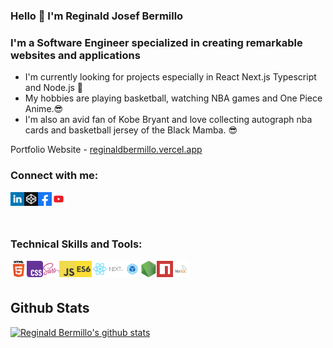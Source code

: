 

### Hello 👋 I'm Reginald Josef Bermillo 

### I'm a Software Engineer specialized in creating remarkable websites and applications                                                                                                                                                                                                                                                  
          
- I'm currently looking for projects especially in React Next.js Typescript and Node.js 😬                                                                                                                                
- My hobbies are playing basketball, watching NBA games and One Piece Anime.😎                                                                                           
- I'm also an avid fan of Kobe Bryant and love collecting autograph nba cards and basketball jersey of the Black Mamba. 😎            
                                                                                                            
Portfolio Website - [reginaldbermillo.vercel.app](https://reginaldbermillo.vercel.app/) 
     

### Connect with me:

<!-- [<img align="left" alt="codeSTACKr.com" width="22px" src="https://raw.githubusercontent.com/iconic/open-iconic/master/svg/globe.svg" />][website] -->
[<img align="left" alt="LinkedIn" width="22px" src="https://raw.githubusercontent.com/edent/SuperTinyIcons/a4aa18dbd7b01ed19ac8a19a7f49eb1f6e56e829/images/svg/linkedin.svg" />][linkedin]
[<img align="left" alt="Codepen" width="22px" src="https://raw.githubusercontent.com/edent/SuperTinyIcons/a4aa18dbd7b01ed19ac8a19a7f49eb1f6e56e829/images/svg/codepen.svg" />][codepen]
[<img align="left" alt="Facebook" width="22px" src="https://raw.githubusercontent.com/edent/SuperTinyIcons/a4aa18dbd7b01ed19ac8a19a7f49eb1f6e56e829/images/svg/facebook.svg" />][facebook]
[<img align="left" alt="YouTube" width="22px" src="https://raw.githubusercontent.com/edent/SuperTinyIcons/a4aa18dbd7b01ed19ac8a19a7f49eb1f6e56e829/images/svg/youtube.svg" />][youtube]

<br />
<br />
<br />

### Technical Skills and Tools:

<img align="left" alt="HTML5" width="26px" src="https://raw.githubusercontent.com/github/explore/80688e429a7d4ef2fca1e82350fe8e3517d3494d/topics/html/html.png" />
<img align="left" alt="CSS3" width="26px" src="https://raw.githubusercontent.com/github/explore/80688e429a7d4ef2fca1e82350fe8e3517d3494d/topics/css/css.png" />
<img align="left" alt="Sass" width="26px" src="https://raw.githubusercontent.com/github/explore/80688e429a7d4ef2fca1e82350fe8e3517d3494d/topics/sass/sass.png" />
<img align="left" alt="JavaScript" width="26px" src="https://raw.githubusercontent.com/github/explore/80688e429a7d4ef2fca1e82350fe8e3517d3494d/topics/javascript/javascript.png" />
<img align="left" alt="ES6" width="26px" src="https://raw.githubusercontent.com/github/explore/80688e429a7d4ef2fca1e82350fe8e3517d3494d/topics/es6/es6.png" />
<img align="left" alt="React" width="26px" src="https://raw.githubusercontent.com/github/explore/80688e429a7d4ef2fca1e82350fe8e3517d3494d/topics/react/react.png" />
<img align="left" alt="NextJS" width="26px" src="https://raw.githubusercontent.com/github/explore/28b02bbc9ad9f7a503c43775aebeb515dc2da5fc/topics/nextjs/nextjs.png" />
<!-- <img align="left" alt="GraphQL" width="26px" src="https://raw.githubusercontent.com/github/explore/80688e429a7d4ef2fca1e82350fe8e3517d3494d/topics/graphql/graphql.png" /> -->
<img align="left" alt="Webpack" width="26px" src="https://raw.githubusercontent.com/github/explore/80688e429a7d4ef2fca1e82350fe8e3517d3494d/topics/webpack/webpack.png" />
<img align="left" alt="Node.js" width="26px" src="https://raw.githubusercontent.com/github/explore/80688e429a7d4ef2fca1e82350fe8e3517d3494d/topics/nodejs/nodejs.png" />
<img align="left" alt="NPM" width="26px" src="https://raw.githubusercontent.com/github/explore/80688e429a7d4ef2fca1e82350fe8e3517d3494d/topics/npm/npm.png" />
<img align="left" alt="SQL" width="26px" src="https://raw.githubusercontent.com/github/explore/80688e429a7d4ef2fca1e82350fe8e3517d3494d/topics/mysql/mysql.png" />
<!-- <img align="left" alt="MongoDB" width="26px" src="https://raw.githubusercontent.com/github/explore/80688e429a7d4ef2fca1e82350fe8e3517d3494d/topics/mongodb/mongodb.png" /> -->

<br />
<br />

<!-- [![Top Langs](https://github-readme-stats.vercel.app/api/top-langs/?username=reginaldbermillo&layout=compact)](https://github.com/reginaldbermillo/github-readme-stats) -->

## Github Stats

[![Reginald Bermillo's github stats](https://github-readme-stats.vercel.app/api?username=reginaldbermillo&include_all_commits=true&hide=stars,prs&count_private=true&show_icons=true&theme=vue)](https://github.com/reginaldbermillo/github-readme-stats)

<!-- [website]: https://reginaldbermillo.com -->
[linkedin]: https://www.linkedin.com/in/reginald-josef-bermillo-225177b6/
[codepen]: https://codepen.io/reginaldjosefbermillo
[facebook]: https://www.facebook.com/reginald.bermillo/
[youtube]: https://www.youtube.com/channel/UCYm2pNY4q0hpC-WCMZk2hAQ

